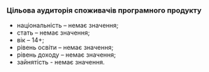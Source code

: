 ### Цільова аудиторія споживачів програмного продукту
- національність – немає значення;
- стать – немає значення;
- вік – 14+;
- рівень освіти – немає значення;
- рівень доходу – немає значення;
- зайнятість -  немає значення.
